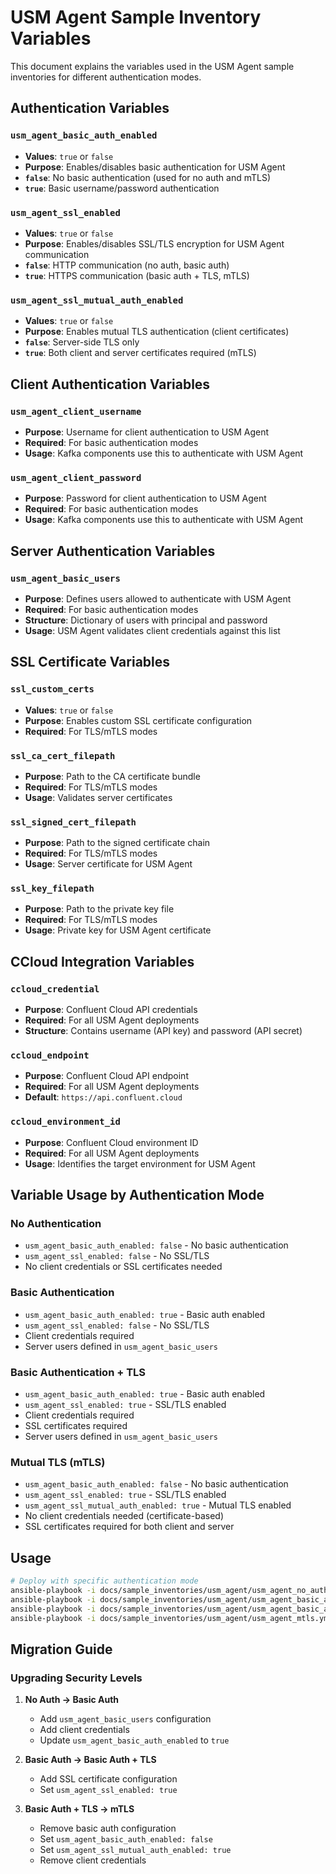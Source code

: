 # USM Agent Sample Inventory Variables

This document explains the variables used in the USM Agent sample inventories for different authentication modes.

## Authentication Variables

### `usm_agent_basic_auth_enabled`
- **Values**: `true` or `false`
- **Purpose**: Enables/disables basic authentication for USM Agent
- **`false`**: No basic authentication (used for no auth and mTLS)
- **`true`**: Basic username/password authentication

### `usm_agent_ssl_enabled`
- **Values**: `true` or `false`
- **Purpose**: Enables/disables SSL/TLS encryption for USM Agent communication
- **`false`**: HTTP communication (no auth, basic auth)
- **`true`**: HTTPS communication (basic auth + TLS, mTLS)

### `usm_agent_ssl_mutual_auth_enabled`
- **Values**: `true` or `false`
- **Purpose**: Enables mutual TLS authentication (client certificates)
- **`false`**: Server-side TLS only
- **`true`**: Both client and server certificates required (mTLS)

## Client Authentication Variables

### `usm_agent_client_username`
- **Purpose**: Username for client authentication to USM Agent
- **Required**: For basic authentication modes
- **Usage**: Kafka components use this to authenticate with USM Agent

### `usm_agent_client_password`
- **Purpose**: Password for client authentication to USM Agent
- **Required**: For basic authentication modes
- **Usage**: Kafka components use this to authenticate with USM Agent

## Server Authentication Variables

### `usm_agent_basic_users`
- **Purpose**: Defines users allowed to authenticate with USM Agent
- **Required**: For basic authentication modes
- **Structure**: Dictionary of users with principal and password
- **Usage**: USM Agent validates client credentials against this list

## SSL Certificate Variables

### `ssl_custom_certs`
- **Values**: `true` or `false`
- **Purpose**: Enables custom SSL certificate configuration
- **Required**: For TLS/mTLS modes

### `ssl_ca_cert_filepath`
- **Purpose**: Path to the CA certificate bundle
- **Required**: For TLS/mTLS modes
- **Usage**: Validates server certificates

### `ssl_signed_cert_filepath`
- **Purpose**: Path to the signed certificate chain
- **Required**: For TLS/mTLS modes
- **Usage**: Server certificate for USM Agent

### `ssl_key_filepath`
- **Purpose**: Path to the private key file
- **Required**: For TLS/mTLS modes
- **Usage**: Private key for USM Agent certificate

## CCloud Integration Variables

### `ccloud_credential`
- **Purpose**: Confluent Cloud API credentials
- **Required**: For all USM Agent deployments
- **Structure**: Contains username (API key) and password (API secret)

### `ccloud_endpoint`
- **Purpose**: Confluent Cloud API endpoint
- **Required**: For all USM Agent deployments
- **Default**: `https://api.confluent.cloud`

### `ccloud_environment_id`
- **Purpose**: Confluent Cloud environment ID
- **Required**: For all USM Agent deployments
- **Usage**: Identifies the target environment for USM Agent

## Variable Usage by Authentication Mode

### No Authentication
- `usm_agent_basic_auth_enabled: false` - No basic authentication
- `usm_agent_ssl_enabled: false` - No SSL/TLS
- No client credentials or SSL certificates needed

### Basic Authentication
- `usm_agent_basic_auth_enabled: true` - Basic auth enabled
- `usm_agent_ssl_enabled: false` - No SSL/TLS
- Client credentials required
- Server users defined in `usm_agent_basic_users`

### Basic Authentication + TLS
- `usm_agent_basic_auth_enabled: true` - Basic auth enabled
- `usm_agent_ssl_enabled: true` - SSL/TLS enabled
- Client credentials required
- SSL certificates required
- Server users defined in `usm_agent_basic_users`

### Mutual TLS (mTLS)
- `usm_agent_basic_auth_enabled: false` - No basic authentication
- `usm_agent_ssl_enabled: true` - SSL/TLS enabled
- `usm_agent_ssl_mutual_auth_enabled: true` - Mutual TLS enabled
- No client credentials needed (certificate-based)
- SSL certificates required for both client and server

## Usage

```bash
# Deploy with specific authentication mode
ansible-playbook -i docs/sample_inventories/usm_agent/usm_agent_no_auth.yml playbook.yml
ansible-playbook -i docs/sample_inventories/usm_agent/usm_agent_basic_auth.yml playbook.yml
ansible-playbook -i docs/sample_inventories/usm_agent/usm_agent_basic_auth_tls.yml playbook.yml
ansible-playbook -i docs/sample_inventories/usm_agent/usm_agent_mtls.yml playbook.yml
```

## Migration Guide

### Upgrading Security Levels

1. **No Auth → Basic Auth**
   - Add `usm_agent_basic_users` configuration
   - Add client credentials
   - Update `usm_agent_basic_auth_enabled` to `true`

2. **Basic Auth → Basic Auth + TLS**
   - Add SSL certificate configuration
   - Set `usm_agent_ssl_enabled: true`

3. **Basic Auth + TLS → mTLS**
   - Remove basic auth configuration
   - Set `usm_agent_basic_auth_enabled: false`
   - Set `usm_agent_ssl_mutual_auth_enabled: true`
   - Remove client credentials
